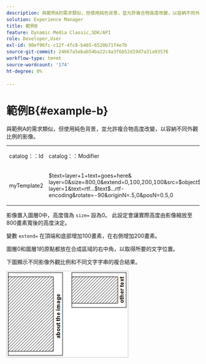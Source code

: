 ```yaml
---
description: 與範例A的需求類似，但使用純色背景，並允許複合物高度改變，以容納不同外觀比例的影像。
solution: Experience Manager
title: 範例B
feature: Dynamic Media Classic,SDK/API
role: Developer,User
exl-id: 90ef96fc-c12f-4fc8-b465-6520b71f4e7b
source-git-commit: 24667a5ebab54ba22c4a3f6b52d19d7a31a93576
workflow-type: tm+mt
source-wordcount: '174'
ht-degree: 0%

---
```


# 範例B{#example-b}

與範例A的需求類似，但使用純色背景，並允許複合物高度改變，以容納不同外觀比例的影像。

<table id="simpletable_37BA3B2A75A9468C9ADEBBC034BADAE7"> 
 <tr class="strow"> 
  <td class="stentry"> <p><span class="codeph"> catalog：：Id</span> </p> </td> 
  <td class="stentry"> <p><span class="codeph"> catalog：：Modifier</span> </p></td> 
 </tr> 
 <tr class="strow"> 
  <td class="stentry"> <p><span class="codeph"> myTemplate2</span> </p></td> 
  <td class="stentry"> <p><span class="codeph"> $text=layer+1+text+goes+here&amp; layer=0&amp;size=800,0&amp;extend=0,100,200,100&amp;src=$object$&amp;originN=.5,0&amp; layer=1&amp;text=rtf...$text$...rtf-encoding&amp;rotate=-90&amp;originN=.5,0&amp;posN=0.5,0</span> </p></td> 
 </tr> 
</table>

影像置入圖層0中，高度值為 `size=` 設為0。 此設定會讓實際高度由影像縮放至800畫素寬後的高度決定。

變數 `extend=` 在頂端和底部增加100畫素，在右側增加200畫素。

圖層0和圖層1的原點都放在合成區域的右中角，以取得所要的文字位置。

下圖顯示不同影像外觀比例和不同文字字串的複合結果。

![範例B影像](assets/exampleb.png)
